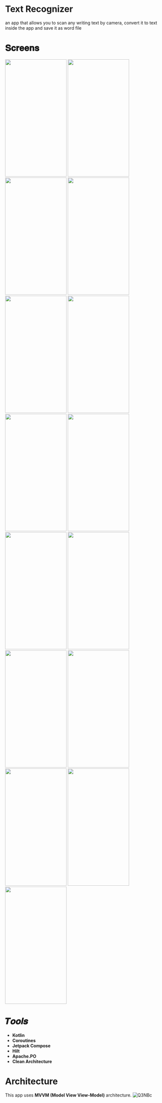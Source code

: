 # Text Recognizer
an app that allows you to scan any writing text by camera, convert it to text inside the app and save it as word file
# 𝐒𝐜𝐫𝐞𝐞𝐧𝐬
<img src="https://github.com/Mohamed-Hosam-eldien/Text_Recognizer/assets/80238599/4c415d10-9c88-414a-84ff-9c0add008d48" width=200  height=380>
<img src="https://github.com/Mohamed-Hosam-eldien/Text_Recognizer/assets/80238599/1090bea7-fdfb-49eb-8db8-6c9129a6639a" width=200  height=380>
<img src="https://github.com/Mohamed-Hosam-eldien/Text_Recognizer/assets/80238599/29c5791e-d49c-49e2-b55a-836664841843" width=200  height=380>
<img src="https://github.com/Mohamed-Hosam-eldien/Text_Recognizer/assets/80238599/6fd9655a-983a-405b-beec-9cc31d0e2eb2" width=200  height=380>
<img src="https://github.com/Mohamed-Hosam-eldien/Text_Recognizer/assets/80238599/64de94fb-a830-4479-b474-a95167d88c80" width=200  height=380>
<img src="https://github.com/Mohamed-Hosam-eldien/Text_Recognizer/assets/80238599/6385ae61-38ea-4ea3-be56-af7f1ece7aa0" width=200  height=380>
<img src="https://github.com/Mohamed-Hosam-eldien/Text_Recognizer/assets/80238599/58c8e581-d28a-4c61-9204-0a14ac4ca675" width=200  height=380>
<img src="https://github.com/Mohamed-Hosam-eldien/Text_Recognizer/assets/80238599/04ffc6b9-f210-4963-af0e-657cf613a836" width=200  height=380>
<img src="https://github.com/Mohamed-Hosam-eldien/Text_Recognizer/assets/80238599/4112466e-5202-4b88-b928-a8dadec04998" width=200  height=380>
<img src="https://github.com/Mohamed-Hosam-eldien/Text_Recognizer/assets/80238599/9703ba50-e67c-4673-841c-c30dc2a95b87" width=200  height=380>
<img src="https://github.com/Mohamed-Hosam-eldien/Text_Recognizer/assets/80238599/40aeadc3-c2ee-4331-8b52-2db00f9944de" width=200  height=380>
<img src="https://github.com/Mohamed-Hosam-eldien/Text_Recognizer/assets/80238599/0faf4e93-6ead-4aae-a25c-579a5dc77e61" width=200  height=380>
<img src="https://github.com/Mohamed-Hosam-eldien/Text_Recognizer/assets/80238599/bf77b663-6658-4147-8a9c-b5ac196525ba" width=200  height=380>
<img src="https://github.com/Mohamed-Hosam-eldien/Text_Recognizer/assets/80238599/271d0f23-6ab7-46e4-b7f6-0b58d12d5321" width=200  height=380>
<img src="https://github.com/Mohamed-Hosam-eldien/Text_Recognizer/assets/80238599/ecf5b1d0-9193-492f-9445-42b737c865f7" width=200  height=380>


# 𝑻𝒐𝒐𝒍𝒔
- **Kotlin**
- **Coroutines**
- **Jetpack Compose**
- **Hilt**
- **Apache.PO**
- **Clean Architecture**
# Architecture 
This app uses **MVVM (Model View View-Model)** architecture.
![Q3NBc](https://user-images.githubusercontent.com/62480395/159254664-fee91587-2a62-4858-a8f4-4ab41e6a7c6e.png)
